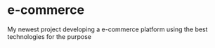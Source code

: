 # e-commerce
My newest project developing a e-commerce platform using the best technologies for the purpose
